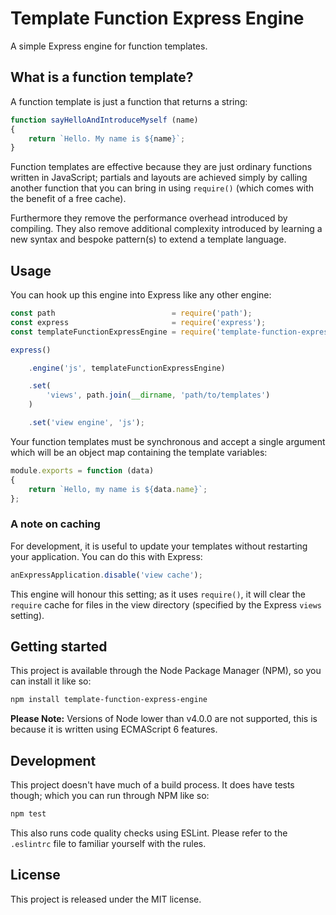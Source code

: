 # Template Function Express Engine

A simple Express engine for function templates.

## What is a function template?

A function template is just a function that returns a string:

``` js
function sayHelloAndIntroduceMyself (name)
{
	return `Hello. My name is ${name}`;
}
```

Function templates are effective because they are just ordinary functions written in JavaScript; partials and layouts are achieved simply by calling another function that you can bring in using `require()` (which comes with the benefit of a free cache).

Furthermore they remove the performance overhead introduced by compiling. They also remove additional complexity introduced by learning a new syntax and bespoke pattern(s) to extend a template language.

## Usage

You can hook up this engine into Express like any other engine:

``` js
const path                          = require('path');
const express                       = require('express');
const templateFunctionExpressEngine = require('template-function-express-engine');

express()

	.engine('js', templateFunctionExpressEngine)

	.set(
		'views', path.join(__dirname, 'path/to/templates')
	)

	.set('view engine', 'js');
```

Your function templates must be synchronous and accept a single argument which will be an object map containing the template variables:

``` js
module.exports = function (data)
{
	return `Hello, my name is ${data.name}`;
};
```

### A note on caching

For development, it is useful to update your templates without restarting your application. You can do this with Express:

``` js
anExpressApplication.disable('view cache');
```

This engine will honour this setting; as it uses `require()`, it will clear the `require` cache for files in the view directory (specified by the Express `views` setting).

## Getting started

This project is available through the Node Package Manager (NPM), so you can install it like so:

``` sh
npm install template-function-express-engine
```

**Please Note:** Versions of Node lower than v4.0.0 are not supported, this is because it is written using ECMAScript 6 features.

## Development

This project doesn't have much of a build process. It does have tests though; which you can run through NPM like so:

``` sh
npm test
```

This also runs code quality checks using ESLint. Please refer to the `.eslintrc` file to familiar yourself with the rules.

## License

This project is released under the MIT license.
